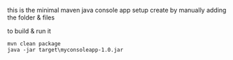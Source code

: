 this is the minimal maven java console app setup
create by manually adding the folder & files

to build & run it
```
mvn clean package
java -jar target\myconsoleapp-1.0.jar
```

